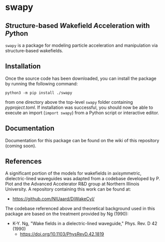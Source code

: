 # swapy
## ***S***tructure-based ***W***akefield ***A***cceleration with ***Py***thon
`swapy` is a package for modeling particle acceleration and manipulation via structure-based wakefields. 

## Installation

Once the source code has been downloaded, you can install the package by running the following command:

```python3 -m pip install ./swapy```

from one directory above the top-level `swapy` folder containing *pyproject.toml*. If installation was successful, you should now be able to execute an import (`import swapy`) from a Python script or interactive editor.

## Documentation

Documentation for this package can be found on the wiki of this repository (coming soon).

## References

A significant portion of the models for wakefields in axisymmetric, dielectric-lined waveguides 
was adapted from a codebase developed by P. Piot and the Advanced Accelerator R&D group at
Northern Illinois University. A repository containing this work can be found at:
* https://github.com/NIUaard/DiWakeCyl/

The codebase referenced above and theoretical background used in this package are based on the 
treatment provided by Ng (1990):
* K-Y. Ng, "Wake fields in a dielectric-lined waveguide," Phys. Rev. D 42 (1990)
  * https://doi.org/10.1103/PhysRevD.42.1819
